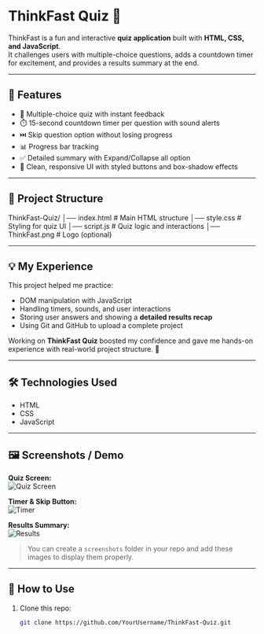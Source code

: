 # ThinkFast Quiz 🎯

ThinkFast is a fun and interactive **quiz application** built with **HTML, CSS, and JavaScript**.  
It challenges users with multiple-choice questions, adds a countdown timer for excitement, and provides a results summary at the end.  

---

## 🚀 Features
- 📝 Multiple-choice quiz with instant feedback  
- ⏱️ 15-second countdown timer per question with sound alerts  
- ⏭️ Skip question option without losing progress  
- 📊 Progress bar tracking  
- ✅ Detailed summary with Expand/Collapse all option  
- 🎨 Clean, responsive UI with styled buttons and box-shadow effects  

---

## 📂 Project Structure
ThinkFast-Quiz/
│── index.html # Main HTML structure
│── style.css # Styling for quiz UI
│── script.js # Quiz logic and interactions
│── ThinkFast.png # Logo (optional) 

---

## 💡 My Experience  
This project helped me practice:  
- DOM manipulation with JavaScript  
- Handling timers, sounds, and user interactions  
- Storing user answers and showing a **detailed results recap**  
- Using Git and GitHub to upload a complete project  

Working on **ThinkFast Quiz** boosted my confidence and gave me hands-on experience with real-world project structure. 🚀  

---

## 🛠️ Technologies Used  
- HTML  
- CSS  
- JavaScript  

---

## 🖼️ Screenshots / Demo  

**Quiz Screen:**  
![Quiz Screen](screenshots/quiz_screen.png)  

**Timer & Skip Button:**  
![Timer](screenshots/timer_skip.png)  

**Results Summary:**  
![Results](screenshots/results_summary.png)  

> You can create a `screenshots` folder in your repo and add these images to display them properly.  

---

## 📂 How to Use  
1. Clone this repo:  
   ```bash
   git clone https://github.com/YourUsername/ThinkFast-Quiz.git

